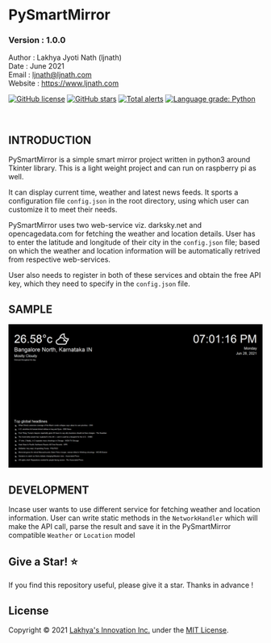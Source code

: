 # PySmartMirror
### Version : 1.0.0


Author : Lakhya Jyoti Nath (ljnath)<br>
Date : June 2021<br>
Email : ljnath@ljnath.com<br>
Website : https://www.ljnath.com


[![GitHub license](https://img.shields.io/github/license/ljnath/PySmartMirror)](https://github.com/ljnath/PySmartMirror/blob/master/LICENSE)
[![GitHub stars](https://img.shields.io/github/stars/ljnath/PySmartMirror)](https://github.com/ljnath/PySmartMirror/stargazers)
[![Total alerts](https://img.shields.io/lgtm/alerts/g/ljnath/PySmartMirror.svg?logo=lgtm&logoWidth=18)](https://lgtm.com/projects/g/ljnath/PySmartMirror/alerts/)
[![Language grade: Python](https://img.shields.io/lgtm/grade/python/g/ljnath/PySmartMirror.svg?logo=lgtm&logoWidth=18)](https://lgtm.com/projects/g/ljnath/PySmartMirror/context:python)

</br>


## INTRODUCTION

PySmartMirror is a simple smart mirror project written in python3 around Tkinter library.
This is a light weight project and can run on raspberry pi as well.

It can display current time, weather and latest news feeds.
It sports a configuration file `config.json` in the root directory, using which user can customize it to meet their needs.

PySmartMirror uses two web-service viz. darksky.net and opencagedata.com for fetching the weather and location details.
User has to enter the latitude and longitude of their city in the `config.json` file; based on which the weather and location information will be automatically retrived from respective web-services.

User also needs to register in both of these services and obtain the free API key, which they need to specify in the `config.json` file.

## SAMPLE
<img src="smartmirror.png" aligh="center"/>

## DEVELOPMENT

Incase user wants to use different service for fetching weather and location information.
User can write static methods in the `NetworkHandler` which will make the API call, parse the result and save it in the PySmartMirror compatible `Weather` or `Location` model
    
## Give a Star! ⭐️

If you find this repository useful, please give it a star.
Thanks in advance !


## License

Copyright © 2021 [Lakhya's Innovation Inc.](https://github.com/ljnath/) under the [MIT License](https://github.com/ljnath/PySmartMirror/blob/master/LICENSE).